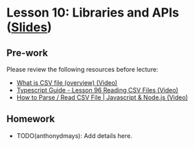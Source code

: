 # Lesson 10: Libraries and APIs ([Slides](https://code-differently.github.io/code-society-25-2/slides/#/lesson_10))

## Pre-work

Please review the following resources before lecture:

* [What is CSV file (overview) (Video)](https://www.youtube.com/watch?v=OGOD2Fqy5k8)
* [Typescript Guide - Lesson 96 Reading CSV Files (Video)](https://www.youtube.com/watch?v=bbvECy0ICuo)
* [How to Parse / Read CSV File | Javascript & Node.js (Video)](https://www.youtube.com/watch?v=5HGBG9AiIzo)

## Homework

- TODO(anthonydmays): Add details here.